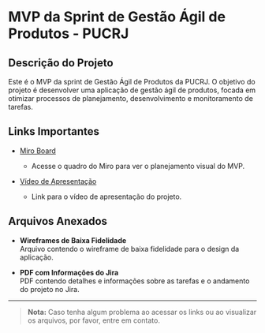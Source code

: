 # MVP da Sprint de Gestão Ágil de Produtos - PUCRJ

## Descrição do Projeto
Este é o MVP da sprint de Gestão Ágil de Produtos da PUCRJ. O objetivo do projeto é desenvolver uma aplicação de gestão ágil de produtos, focada em otimizar processos de planejamento, desenvolvimento e monitoramento de tarefas.

## Links Importantes

- [Miro Board](https://miro.com/welcomeonboard/ZmNxcFBxWkdYWHdQSEZSdU1hL2UyMnh5bFZwNlJpc0VaNUlDSnRDMFVhdnFzejVONWlDSVlDeWRjdzVGSVYrb2I5ZW5hdmdpMUhKQmVMRWtsZ3hUdHZlbHQ2NzJCOTRXNkVhSDE3b1FUSVJmR2FWekM1eGZWZ2psdGFpYWt0UW0hZQ==?share_link_id=919248632061)
  - Acesse o quadro do Miro para ver o planejamento visual do MVP.
  
- [Vídeo de Apresentação](#)
  - Link para o vídeo de apresentação do projeto.

## Arquivos Anexados

- **Wireframes de Baixa Fidelidade**  
  Arquivo contendo o wireframe de baixa fidelidade para o design da aplicação.

- **PDF com Informações do Jira**  
  PDF contendo detalhes e informações sobre as tarefas e o andamento do projeto no Jira.

---

> **Nota:** Caso tenha algum problema ao acessar os links ou ao visualizar os arquivos, por favor, entre em contato.

